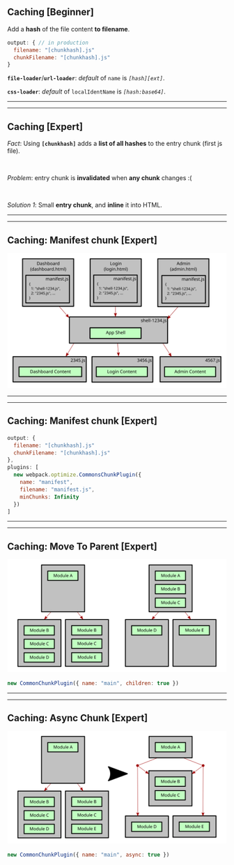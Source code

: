 ## Caching [Beginner]

Add a **hash** of the file content **to filename**.

``` js
output: { // in production
  filename: "[chunkhash].js"
  chunkFilename: "[chunkhash].js"
}
```

**`file-loader`**/**`url-loader`**: *default* of `name` is *`[hash][ext]`*.

**`css-loader`**: *default* of `localIdentName` is *`[hash:base64]`*.

---

---

## Caching [Expert]

*Fact*: Using **`[chunkhash]`** adds a **list of all hashes** to the entry chunk (first js file).

<br>

*Problem*: entry chunk is **invalidated** when **any chunk** changes :(

<br>

*Solution 1*: Small **entry chunk**, and **inline** it into HTML.

---

---

## Caching: Manifest chunk [Expert]

![Manifest Chunk with App Shell](manifest-shell.svg)

---

---

## Caching: Manifest chunk [Expert]

``` js
output: {
  filename: "[chunkhash].js"
  chunkFilename: "[chunkhash].js"
},
plugins: [
  new webpack.optimize.CommonsChunkPlugin({
    name: "manifest",
    filename: "manifest.js",
    minChunks: Infinity
  })
]
```

---

---

## Caching: Move To Parent [Expert]

![Move to Parent](move-to-parent.svg)

``` js
new CommonChunkPlugin({ name: "main", children: true })
```
---

---

## Caching: Async Chunk [Expert]

![Async Chunk](async-chunk.svg)

``` js
new CommonChunkPlugin({ name: "main", async: true })
```